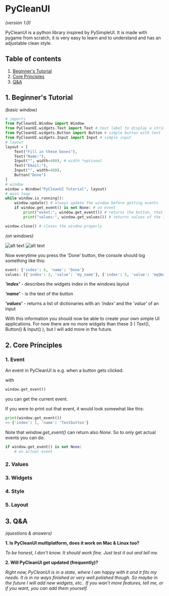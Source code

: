 # PyCleanUI
*(version 1.0)*

PyCleanUI is a python library inspired by PySimpleUI. It is made with pygame from scratch, it is very easy to learn and to understand and has an adjustable clean style.

## Table of contents
1. [ Beginner's Tutorial ](#begin)
2. [ Core Principles ](#core)
3. [ Q&A ](#qna)

<a name="begin"></a>
## 1. Beginner's Tutorial
*(basic window)*
``` python
# imports
from PyCleanUI.Window import Window
from PyCleanUI.widgets.Text import Text # text label to display a string of text
from PyCleanUI.widgets.Button import Button # simple button with text
from PyCleanUI.widgets.Input import Input # simple input
# layout
layout = [
    Text("Fill in these boxes"),
    Text("Name:"),
    Input("", width=400), # width *optional
    Text("Email:"),
    Input("", width=400),
    Button("Done")
]
# window
window = Window("PyCleanUI Tutorial", layout)
# main loop
while window.is_running():
    window.update() # always update the window before getting events
    if window.get_event() is not None: # on event
        print("event:", window.get_event()) # returns the button, that has been pressed
        print("values:", window.get_values()) # returns values of the inputs

window.close() # closes the window properly
```
*(on windows)*

![alt text](https://i.pinimg.com/originals/3e/f3/04/3ef304635f521b582b6def9ae05b3e3a.png)
![alt text](https://i.pinimg.com/originals/73/03/6a/73036a5e793bca42bc894c9c4a7d749b.png)

Now everytime you press the 'Done' button, the console should log something like this:
``` python
event: {'index': 6, 'name': 'Done'}
values: [{'index': 3, 'value': 'my_name'}, {'index': 5, 'value': 'my@mail.com'}]
```
***'index'*** - describes the widgets index in the windows layout

***'name'*** - is the text of the button

***'values'*** - returns a list of dictionaries with an *'index'* and the *'value'* of an input

With this information you should now be able to create your own simple UI applications.
For now there are no more widgets than these 3 ( Text(), Button() & Input() ), but I will add more in the future.

<a name="core"></a>
## 2. Core Principles
### 1. Event

An event in PyCleanUI is e.g. when a button gets clicked.

with
``` python
window.get_event()
```
you can get the current event.

If you were to print out that event, it would look somewhat like this:
```python
print(window.get_event())
>> {'index': 1, 'name': 'Testbutton'}
```

Note that *window.get_event()* can return also *None*. So to only get actual events you can do:
``` python
if window.get_event() is not None:
    # on actual event
```

### 2. Values
### 3. Widgets
### 4. Style
### 5. Layout

<a name="qna"></a>
## 3. Q&A
*(questions & answers)*

**1. Is PyCleanUI multiplatform, does it work on Mac & Linux too?**

*To be honest, I don't know. It should work fine. Just test it out and tell me.*


**2. Will PyCleanUI get updated (frequently)?**

*Right now, PyCleanUI is in a state, where I am happy with it and it fits my needs. It is in no ways finished or very well polished though. So maybe in the future I will add new widgets, etc.. If you wan't more features, tell me, or if you want, you can add them yourself.*


